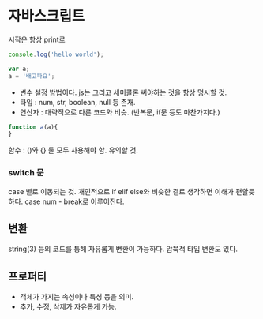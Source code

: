 # 자바스크립트
시작은 항상 print로
```js
console.log('hello world');
```

```js
var a;
a = '배고파요';
```
- 변수 설정 방법이다. js는 그리고 세미콜론 써야하는 것을 항상 명시할 것.
- 타입 : num, str, boolean, null 등 존재.
- 연산자 : 대략적으로 다른 코드와 비슷. (반복문, if문 등도 마찬가지다.)
```js
function a(a){    
}
```
함수 : ()와 {} 둘 모두 사용해야 함. 유의할 것.

### switch 문
case 별로 이동되는 것. 개인적으로 if elif else와 비슷한 결로 생각하면 이해가 편할듯 하다.
case num - break로 이루어진다. 

## 변환 
string(3) 등의 코드를 통해 자유롭게 변환이 가능하다. 암묵적 타입 변환도 있다.

## 프로퍼티
- 객체가 가지는 속성이나 특성 등을 의미.
- 추가, 수정, 삭제가 자유롭게 가능.
